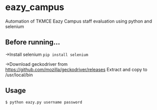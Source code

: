 # eazy_campus
Automation of TKMCE Eazy Campus staff evaluation using python and selenium


## Before running...
->Install selenium
 ` pip install selenium `

->Download geckodriver from https://github.com/mozilla/geckodriver/releases 
Extract and copy to /usr/local/bin

## Usage
`$ python eazy.py username password`
